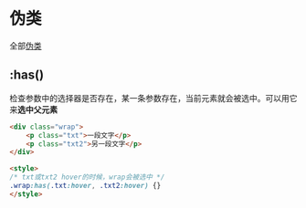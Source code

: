 # 伪类

全部[伪类](https://developer.mozilla.org/zh-CN/docs/Web/CSS/Pseudo-classes)

## :has()

检查参数中的选择器是否存在，某一条参数存在，当前元素就会被选中。可以用它来**选中父元素**

```html
<div class="wrap">
    <p class="txt">一段文字</p>
    <p class="txt2">另一段文字</p>
</div>

<style>
/* txt或txt2 hover的时候，wrap会被选中 */
.wrap:has(.txt:hover, .txt2:hover) {}
</style>
```


